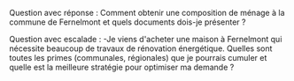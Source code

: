 Question avec réponse : 
Comment obtenir une composition de ménage à la commune de Fernelmont et quels documents dois-je présenter ?

Question avec escalade :
-Je viens d'acheter une maison à Fernelmont qui nécessite beaucoup de travaux de rénovation énergétique. Quelles sont toutes les primes (communales, régionales) que je pourrais cumuler et quelle est la meilleure stratégie pour optimiser ma demande ?